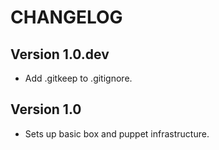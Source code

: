 # CHANGELOG

## Version 1.0.dev

- Add .gitkeep to .gitignore.

## Version 1.0

- Sets up basic box and puppet infrastructure.
